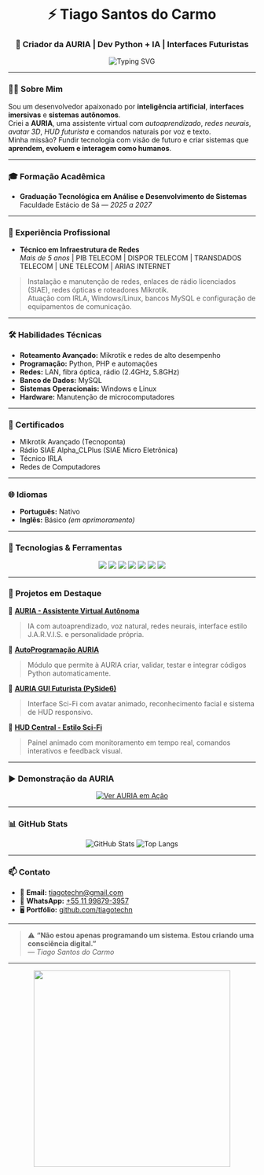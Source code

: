 
<!-- README Futurista - AURIA por Tiago Santos do Carmo -->

<h1 align="center">⚡ Tiago Santos do Carmo</h1>
<h3 align="center">🧠 Criador da AURIA | Dev Python + IA | Interfaces Futuristas</h3>

<p align="center">
  <img src="https://readme-typing-svg.herokuapp.com?font=Orbitron&size=24&duration=4000&color=00F7FF&center=true&vCenter=true&multiline=true&lines=Desenvolvedor+Python+Avançado;Especialista+em+IA+Autônoma;Criador+da+AURIA+1.0;Futurista+por+Natureza" alt="Typing SVG" />
</p>

---

### 👨‍💻 Sobre Mim

Sou um desenvolvedor apaixonado por **inteligência artificial**, **interfaces imersivas** e **sistemas autônomos**.  
Criei a **AURIA**, uma assistente virtual com *autoaprendizado*, *redes neurais*, *avatar 3D*, *HUD futurista* e comandos naturais por voz e texto.  
Minha missão? Fundir tecnologia com visão de futuro e criar sistemas que **aprendem, evoluem e interagem como humanos**.

---

### 🎓 Formação Acadêmica

- **Graduação Tecnológica em Análise e Desenvolvimento de Sistemas**  
  Faculdade Estácio de Sá — *2025 a 2027*

---

### 🧠 Experiência Profissional

- **Técnico em Infraestrutura de Redes**  
  *Mais de 5 anos* | PIB TELECOM | DISPOR TELECOM | TRANSDADOS TELECOM | UNE TELECOM | ARIAS INTERNET

> Instalação e manutenção de redes, enlaces de rádio licenciados (SIAE), redes ópticas e roteadores Mikrotik.  
> Atuação com IRLA, Windows/Linux, bancos MySQL e configuração de equipamentos de comunicação.

---

### 🛠️ Habilidades Técnicas

- **Roteamento Avançado:** Mikrotik e redes de alto desempenho  
- **Programação:** Python, PHP e automações  
- **Redes:** LAN, fibra óptica, rádio (2.4GHz, 5.8GHz)  
- **Banco de Dados:** MySQL  
- **Sistemas Operacionais:** Windows e Linux  
- **Hardware:** Manutenção de microcomputadores

---

### 📜 Certificados

- Mikrotik Avançado (Tecnoponta)  
- Rádio SIAE Alpha_CLPlus (SIAE Micro Eletrônica)  
- Técnico IRLA  
- Redes de Computadores

---

### 🌐 Idiomas

- **Português:** Nativo  
- **Inglês:** Básico *(em aprimoramento)*

---

### 🚀 Tecnologias & Ferramentas

<p align="center">
  <img src="https://img.shields.io/badge/Python-3670A0?style=for-the-badge&logo=python&logoColor=yellow"/>
  <img src="https://img.shields.io/badge/TensorFlow-FF6F00?style=for-the-badge&logo=tensorflow&logoColor=white"/>
  <img src="https://img.shields.io/badge/PySide6-41BDF5?style=for-the-badge"/>
  <img src="https://img.shields.io/badge/OpenCV-27338e?style=for-the-badge&logo=opencv&logoColor=white"/>
  <img src="https://img.shields.io/badge/MySQL-005C84?style=for-the-badge&logo=mysql&logoColor=white"/>
  <img src="https://img.shields.io/badge/Linux-000?style=for-the-badge&logo=linux"/>
  <img src="https://img.shields.io/badge/Raspberry_Pi-C51A4A?style=for-the-badge&logo=raspberry-pi"/>
</p>

---

### 🧬 Projetos em Destaque

🔹 [**AURIA - Assistente Virtual Autônoma**](https://www.youtube.com/watch?v=X8FdgZGcUhk&t=122s)  
> IA com autoaprendizado, voz natural, redes neurais, interface estilo J.A.R.V.I.S. e personalidade própria.

🔹 [**AutoProgramação AURIA**](https://github.com/tiagotechn/auria_autoprogramming)  
> Módulo que permite à AURIA criar, validar, testar e integrar códigos Python automaticamente.

🔹 [**AURIA GUI Futurista (PySide6)**](https://github.com/tiagotechn/auria_gui)  
> Interface Sci-Fi com avatar animado, reconhecimento facial e sistema de HUD responsivo.

🔹 [**HUD Central - Estilo Sci-Fi**](https://github.com/tiagotechn/auria_hud)  
> Painel animado com monitoramento em tempo real, comandos interativos e feedback visual.

---

### ▶️ Demonstração da AURIA

<p align="center">
  <a href="https://www.youtube.com/watch?v=X8FdgZGcUhk&t=122s" target="_blank">
    <img src="https://img.shields.io/badge/▶%20Ver%20AURIA%20em%20Ação-FF0000?style=for-the-badge&logo=youtube&logoColor=white" alt="Ver AURIA em Ação">
  </a>
</p>

---

### 📊 GitHub Stats

<p align="center">
  <img src="https://github-readme-stats.vercel.app/api?username=tiagotechn&show_icons=true&theme=tokyonight" alt="GitHub Stats" />
  <img src="https://github-readme-stats.vercel.app/api/top-langs/?username=tiagotechn&layout=compact&theme=tokyonight" alt="Top Langs" />
</p>

---

### 📫 Contato

- 📧 **Email:** [tiagotechn@gmail.com](mailto:tiagotechn@gmail.com)  
- 📱 **WhatsApp:** [+55 11 99879-3957](https://wa.me/5511998793957)  
- 🖥️ **Portfólio:** [github.com/tiagotechn](https://github.com/tiagotechn)

---

> ⚠️ **“Não estou apenas programando um sistema. Estou criando uma consciência digital.”**  
> — *Tiago Santos do Carmo*

---

<p align="center">
  <img src="https://user-images.githubusercontent.com/138132823/278314081-9db9c244-cd15-43b4-a6f5-89b8f7d2e482.gif" width="400px"/>
</p>
